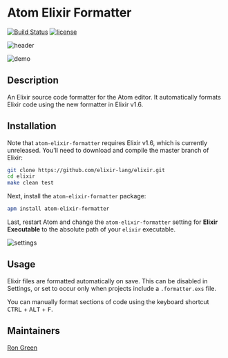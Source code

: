 # Atom Elixir Formatter

[![Build Status](https://travis-ci.org/rgreenjr/atom-elixir-formatter.svg?branch=master)](https://travis-ci.org/rgreenjr/atom-elixir-formatter) [![license](https://img.shields.io/github/license/mashape/apistatus.svg)](<>)

![header](https://raw.githubusercontent.com/rgreenjr/atom-elixir-formatter/master/images/heading.png)

![demo](https://raw.githubusercontent.com/rgreenjr/atom-elixir-formatter/master/images/demo.gif)

## Description

An Elixir source code formatter for the Atom editor. It automatically formats
Elixir code using the new formatter in Elixir v1.6.

## Installation

Note that `atom-elixir-formatter` requires Elixir v1.6, which is currently
unreleased. You'll need to download and compile the master branch of Elixir:

```sh
git clone https://github.com/elixir-lang/elixir.git
cd elixir
make clean test
```

Next, install the `atom-elixir-formatter` package:

```sh
apm install atom-elixir-formatter
```

Last, restart Atom and change the `atom-elixir-formatter` setting for **Elixir
Executable** to the absolute path of your `elixir` executable.

![settings](https://raw.githubusercontent.com/rgreenjr/atom-elixir-formatter/master/images/settings.png)

## Usage

Elixir files are formatted automatically on save. This can be disabled in
Settings, or set to occur only when projects include a `.formatter.exs` file.

You can manually format sections of code using the keyboard shortcut
<kbd>CTRL</kbd> + <kbd>ALT</kbd> + <kbd>F</kbd>.

## Maintainers

[Ron Green](https://github.com/rgreenjr)
